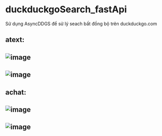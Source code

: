 # duckduckgoSearch_fastApi
Sử dụng AsyncDDGS để sử lý seach bất đồng bộ trên duckduckgo.com
## atext: 
## ![image](https://github.com/user-attachments/assets/2ce66dcf-94ba-43e8-8595-5172b08d0333)
## ![image](https://github.com/user-attachments/assets/fa33e573-7d9e-4752-ad2c-2f629bc7de4b)

## achat:
## ![image](https://github.com/user-attachments/assets/4d474c49-c7fd-4ae4-8f18-ac772ae63adf)
## ![image](https://github.com/user-attachments/assets/4d0eaf23-dc9e-44a1-80ad-b61681f96851)




